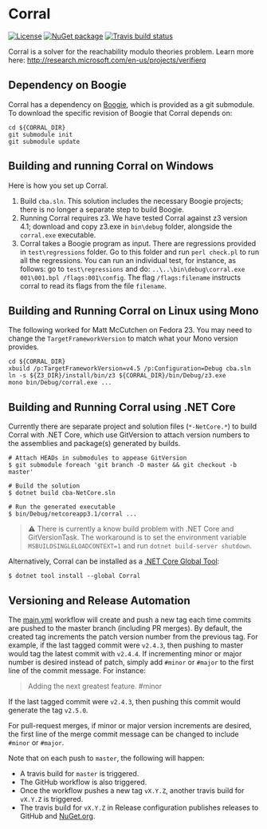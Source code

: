 # Corral

[![License][license-badge]](LICENSE.txt)
[![NuGet package][nuget-badge]][nuget]
[![Travis build status][travis-badge]][travis]


Corral is a solver for the reachability modulo theories problem. Learn more here: http://research.microsoft.com/en-us/projects/verifierq

## Dependency on Boogie

Corral has a dependency on [Boogie](https://github.com/boogie-org/boogie), which is provided as a git submodule. To download the specific revision of Boogie that Corral depends on:

```
cd ${CORRAL_DIR}
git submodule init
git submodule update
```

## Building and running Corral on Windows

Here is how you set up Corral.

1. Build `cba.sln`. This solution includes the necessary Boogie projects; there is no longer a separate step to build Boogie.
2. Running Corral requires z3. We have tested Corral against z3 version 4.1; download and copy z3.exe in `bin\debug` folder, alongside the `corral.exe` executable.
3. Corral takes a Boogie program as input. There are regressions provided in `test\regressions` folder. Go to this folder and run `perl check.pl` to run all the regressions. You can run an individual test, for instance, as follows: go to `test\regressions` and do: `..\..\bin\debug\corral.exe 001\001.bpl /flags:001\config`. The flag `/flags:filename` instructs corral to read its flags from the file `filename`.

## Building and Running Corral on Linux using Mono

The following worked for Matt McCutchen on Fedora 23. You may need to change the `TargetFrameworkVersion` to match what your Mono version provides.
```
cd ${CORRAL_DIR}
xbuild /p:TargetFrameworkVersion=v4.5 /p:Configuration=Debug cba.sln
ln -s ${Z3_DIR}/install/bin/z3 ${CORRAL_DIR}/bin/Debug/z3.exe
mono bin/Debug/corral.exe ...
```

## Building and Running Corral using .NET Core

Currently there are separate project and solution files (`*-NetCore.*`) to build Corral with .NET Core, which use GitVersion to attach version numbers to the assemblies and package(s) generated by builds.

```console
# Attach HEADs in submodules to appease GitVersion
$ git submodule foreach 'git branch -D master && git checkout -b master'

# Build the solution
$ dotnet build cba-NetCore.sln

# Run the generated executable
$ bin/Debug/netcoreapp3.1/corral ...
```

> :warning: There is currently a know build problem with .NET Core and
> GitVersionTask. The workaround is to set the environment variable
> `MSBUILDSINGLELOADCONTEXT=1` and run `dotnet build-server shutdown`.

Alternatively, Corral can be installed as a [.NET Core Global Tool](https://docs.microsoft.com/en-us/dotnet/core/tools/global-tools):
```console
$ dotnet tool install --global Corral
```

## Versioning and Release Automation

The [main.yml](https://github.com/boogie-org/corral/blob/master/.github/workflows/main.yml) workflow will create and push a new tag each time commits are pushed to the master branch (including PR merges). By default, the created tag increments the patch version number from the previous tag. For example, if the last tagged commit were `v2.4.3`, then pushing to master would tag the latest commit with `v2.4.4`. If incrementing minor or major number is desired instead of patch, simply add `#minor` or `#major` to the first line of the commit message. For instance:
> Adding the next greatest feature. #minor

If the last tagged commit were `v2.4.3`, then pushing this commit would generate the tag `v2.5.0`.

For pull-request merges, if minor or major version increments are desired, the first line of the merge commit message can be changed to include `#minor` or `#major`.

Note that on each push to `master`, the following will happen:
* A travis build for `master` is triggered.
* The GitHub workflow is also triggered.
* Once the workflow pushes a new tag `vX.Y.Z`, another travis build for `vX.Y.Z` is triggered.
* The travis build for `vX.Y.Z` in Release configuration publishes releases to GitHub and [NuGet.org](https://www.nuget.org/packages/Corral/).

[license-badge]: https://img.shields.io/github/license/boogie-org/corral?color=blue
[nuget]:         https://www.nuget.org/packages/Corral
[nuget-badge]:   https://img.shields.io/nuget/v/Corral
[travis]:        https://travis-ci.com/boogie-org/corral
[travis-badge]:  https://travis-ci.com/boogie-org/corral.svg?branch=master

